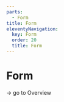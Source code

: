 ```yaml
---
parts:
  - Form
title: Form
eleventyNavigation:
  key: Form
  order: 20
  title: Form
---
```


# Form

-> go to Overview
